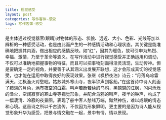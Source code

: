 ```yaml
---
title: 视觉感受
layout: post
categories: 写作客体-感受
tags: 写作客体-感受
---
```


是主体通过视觉器官(眼睛)对物体的形态、状貌、远近、大小、色彩、光线等加以辨析的一种感受活动，也是由此而产生的一种感情活动和心理状态。其关键是能准确地把握其内涵，做出相应的感情反映。如“红”，因其为暖色，故可引申为热烈、幸福、激情，乃至于革命等涵义。在写作活动中进行视觉感受并正确运用和调动，不仅可以准确地把握事物的特征，而且可以把事物刻画得活灵活现，生动传神。但是要确定一定的视角，并要善于从其涵义出发展开联想，这才会形成真切的视觉感受，也才能在运用中取得良好的表现效果。张继《枫桥夜泊》诗云：“月落乌啼霜满天，江枫渔火对愁眠。姑苏城外寒山寺，夜半钟声到客船。”在这首诗中诗人刻画了黯淡的月色，满布夜空的白霜，叫声若断若续的乌鸦，黑魆魆的江枫，闪闪烁烁的渔火，空阔寂寥的寒山寺等视觉形象，并配合乌鸦的叫声，夜半的钟声，构成了一幅凄清、冷寂的夜景图，表现了船中客人愁绪万端，黯然神伤，难以成眠的情态和心境。这首诗之所以千古流传，不仅因为形象鲜明，更主要的是因为诗人能从视觉形象升华为感受，把景与情交融在一起，景中有情，情以景现。 